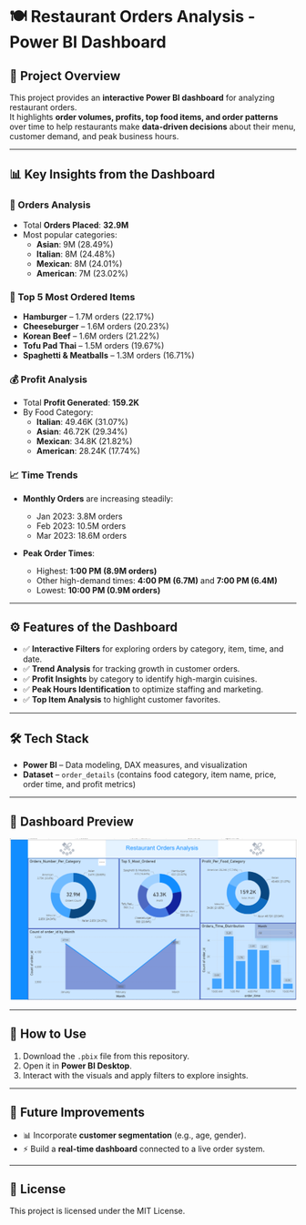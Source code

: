 # 🍽️ Restaurant Orders Analysis - Power BI Dashboard

## 📖 Project Overview
This project provides an **interactive Power BI dashboard** for analyzing restaurant orders.  
It highlights **order volumes, profits, top food items, and order patterns** over time to help restaurants make **data-driven decisions** about their menu, customer demand, and peak business hours.

---

## 📊 Key Insights from the Dashboard

### 🥗 Orders Analysis
- Total **Orders Placed**: **32.9M**
- Most popular categories:
  - **Asian**: 9M (28.49%)
  - **Italian**: 8M (24.48%)
  - **Mexican**: 8M (24.01%)
  - **American**: 7M (23.02%)

### 🍔 Top 5 Most Ordered Items
- **Hamburger** – 1.7M orders (22.17%)
- **Cheeseburger** – 1.6M orders (20.23%)
- **Korean Beef** – 1.6M orders (21.22%)
- **Tofu Pad Thai** – 1.5M orders (19.67%)
- **Spaghetti & Meatballs** – 1.3M orders (16.71%)

### 💰 Profit Analysis
- Total **Profit Generated**: **159.2K**
- By Food Category:
  - **Italian**: 49.46K (31.07%)
  - **Asian**: 46.72K (29.34%)
  - **Mexican**: 34.8K (21.82%)
  - **American**: 28.24K (17.74%)

### 📈 Time Trends
- **Monthly Orders** are increasing steadily:
  - Jan 2023: 3.8M orders  
  - Feb 2023: 10.5M orders  
  - Mar 2023: 18.6M orders  

- **Peak Order Times**:
  - Highest: **1:00 PM (8.9M orders)**
  - Other high-demand times: **4:00 PM (6.7M)** and **7:00 PM (6.4M)**  
  - Lowest: **10:00 PM (0.9M orders)**  

---

## ⚙️ Features of the Dashboard
- ✅ **Interactive Filters** for exploring orders by category, item, time, and date.  
- ✅ **Trend Analysis** for tracking growth in customer orders.  
- ✅ **Profit Insights** by category to identify high-margin cuisines.  
- ✅ **Peak Hours Identification** to optimize staffing and marketing.  
- ✅ **Top Item Analysis** to highlight customer favorites.  

---

## 🛠️ Tech Stack
- **Power BI** – Data modeling, DAX measures, and visualization  
- **Dataset** – `order_details` (contains food category, item name, price, order time, and profit metrics)  

---

## 📸 Dashboard Preview
![Dashboard Screenshot](Restaurant_Orders_Analysis.PNG)

---

## 🚀 How to Use
1. Download the `.pbix` file from this repository.  
2. Open it in **Power BI Desktop**.  
3. Interact with the visuals and apply filters to explore insights.  

---

## 📌 Future Improvements
- 📊 Incorporate **customer segmentation** (e.g., age, gender).  
- ⚡ Build a **real-time dashboard** connected to a live order system.  

---

## 📜 License
This project is licensed under the MIT License.
